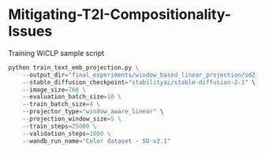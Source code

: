 # Mitigating-T2I-Compositionality-Issues

Training WiCLP sample script

```python
python train_text_emb_projection.py \
    --output_dir="final_experiments/window_based_linear_projection/sd2_1/color" \
    --stable_diffusion_checkpoint="stabilityai/stable-diffusion-2-1" \
    --image_size=768 \
    --evaluation_batch_size=10 \
    --train_batch_size=4 \
    --projector_type="window_aware_linear" \
    --projection_window_size=5 \
    --train_steps=25000 \
    --validation_steps=1000 \
    --wandb_run_name="Color dataset - SD v2.1"
```
